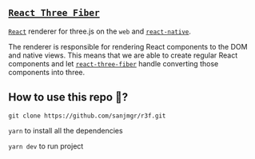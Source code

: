 ## [`React Three Fiber`](https://github.com/pmndrs/react-three-fiber)

[`React`](https://reactjs.org/) renderer for three.js on the `web` and [`react-native`](https://reactnative.dev/).

The renderer is responsible for rendering React components to the DOM and native views. This means that we are able to create regular React components and let [`react-three-fiber`](https://docs.pmnd.rs/react-three-fiber/getting-started/introduction) handle converting those components into three.

## How to use this repo :thinking:?

`git clone https://github.com/sanjmgr/r3f.git`

`yarn` to install all the dependencies

`yarn dev` to run project
